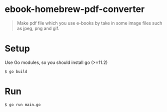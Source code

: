# ebook-homebrew-pdf-converter

> Make pdf file which you use e-books by take in some image files such as jpeg, png and gif.

# Setup

Use Go modules, so you should install go (>=11.2)

```
$ go build
```

# Run

```
$ go run main.go
```
